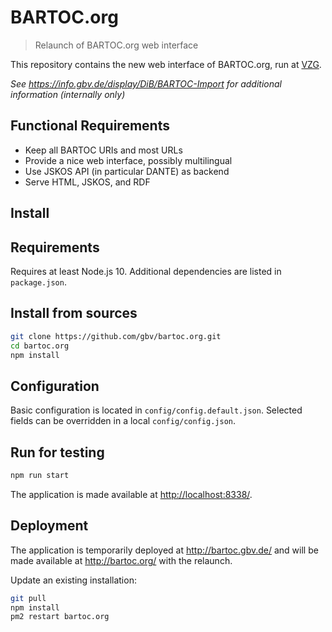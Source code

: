 # BARTOC.org

> Relaunch of BARTOC.org web interface

This repository contains the new web interface of BARTOC.org, run at [VZG](https://www.gbv.de/).

*See <https://info.gbv.de/display/DiB/BARTOC-Import> for additional information (internally only)*

## Functional Requirements

* Keep all BARTOC URIs and most URLs
* Provide a nice web interface, possibly multilingual
* Use JSKOS API (in particular DANTE) as backend
* Serve HTML, JSKOS, and RDF

## Install

## Requirements

Requires at least Node.js 10. Additional dependencies are listed in `package.json`.

## Install from sources

~~~sh
git clone https://github.com/gbv/bartoc.org.git
cd bartoc.org
npm install
~~~

## Configuration

Basic configuration is located in `config/config.default.json`. Selected fields can be overridden in a local `config/config.json`.

## Run for testing

~~~sh
npm run start
~~~

The application is made available at <http://localhost:8338/>.

## Deployment

The application is temporarily deployed at <http://bartoc.gbv.de/> and will be made available at <http://bartoc.org/> with the relaunch.

Update an existing installation:

~~~sh
git pull
npm install
pm2 restart bartoc.org
~~~
